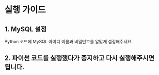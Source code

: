# 실행 가이드

## 1. MySQL 설정
Python 코드에 MySQL 아이디 이름과 비밀번호를 알맞게 설정해주세요.

## 2. 파이썬 코드를 실행했다가 중지하고 다시 실행해주시면 됩니다.

